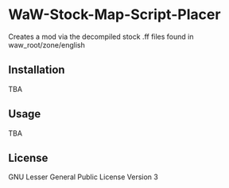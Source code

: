 # WaW-Stock-Map-Script-Placer

Creates a mod via the decompiled stock .ff files found in waw_root/zone/english

## Installation

TBA

## Usage

TBA

## License

GNU Lesser General Public License Version 3